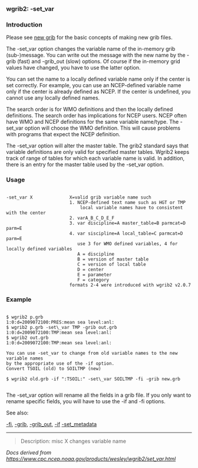 
### wgrib2: -set\_var



### Introduction



Please see [new grib](./new_grib.html) for the basic
concepts of making new grib files.



The -set\_var option changes the variable
name of the in-memory grib (sub-)message. You can write
out the message with the new name by the 
-grib (fast) and
-grib\_out (slow) options. Of course
if the in-memory grid values have changed, you have to use
the latter option.

 You can set the name to a locally defined variable name only if
the center is set correctly. For example, you can use an NCEP-defined
variable name only if the center is already defined as NCEP. If the
center is undefined, you cannot use any locally defined names.

 The search order is for WMO definitions and then the locally
defined definitions. The search order has implications for NCEP
users. NCEP often have WMO and NCEP definitions for the same
variable name/type.
The -set\_var option will choose
the WMO definition. This will cause problems with programs that
expect the NCEP definition.

 The -set\_var option will alter the master table.
The grib2 standard says that variable definitions are only valid for
specified master tables. Wgrib2 keeps track of range of tables for which each
variable name is valid. In addition, there is an entry for the master table
used by the -set\_var option.

### Usage




```

-set_var X              X=valid grib variable name such
                        1. NCEP-defined text name such as HGT or TMP
                            local variable names have to consistent with the center
                        2. varA_B_C_D_E_F
                        3. var discipline=A master_table=B parmcat=D parm=E
                        4. var siscipline=A local_table=C parmcat=D parm=E
                           use 3 for WMO defined variables, 4 for locally defined variables 
                           A = discipline
                           B = version of master table
                           C = version of local table
                           D = center
                           E = parameter
                           F = category
                        formats 2-4 were introduced with wgrib2 v2.0.7

```

### Example



```

$ wgrib2 p.grb
1:0:d=2009072100:PRES:mean sea level:anl:
$ wgrib2 p.grb -set\_var TMP -grib out.grb
1:0:d=2009072100:TMP:mean sea level:anl:
$ wgrib2 out.grb
1:0:d=2009072100:TMP:mean sea level:anl:

You can use -set_var to change from old variable names to the new variable names
by the appropriate use of the -if option.
Convert TSOIL (old) to SOILTMP (new)

$ wgrib2 old.grb -if ":TSOIL:" -set\_var SOILTMP -fi -grib new.grb


```


The -set\_var option will rename
all the fields in a grib file. If you only want to rename
specific fields, you will have to use the
-if and -fi options.

See also: 

[-fi](fi.html),
[-grib](grib.html),
[-grib\_out](grib_out.html),
[-if](if.html)
[-set\_metadata](set_metadata.html)














----

>Description: misc  X      changes variable name

_Docs derived from <https://www.cpc.ncep.noaa.gov/products/wesley/wgrib2/set_var.html>_